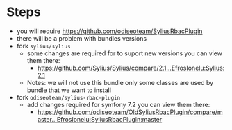# Steps
- you will require https://github.com/odiseoteam/SyliusRbacPlugin
- there will be a problem with bundles versions
- fork ```sylius/sylius```
  - some changes are required for to suport new versions you can view them there:
    - https://github.com/Sylius/Sylius/compare/2.1...EfrosIonelu:Sylius:2.1
  - Notes: we will not use this bundle only some classes are used by bundle that we want to install
- fork ```odiseoteam/sylius-rbac-plugin```
  - add changes required for symfony 7.2 you can view them there:
    - https://github.com/odiseoteam/OldSyliusRbacPlugin/compare/master...EfrosIonelu:SyliusRbacPlugin:master
